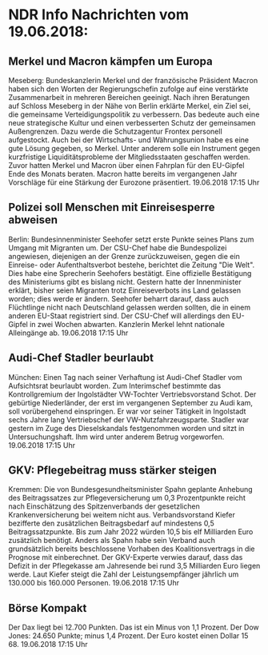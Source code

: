 # NDR Info Nachrichten vom 19.06.2018:


## Merkel und Macron kämpfen um Europa
Meseberg: Bundeskanzlerin Merkel und der französische Präsident Macron haben sich den Worten der Regierungschefin zufolge auf eine verstärkte Zusammenarbeit in mehreren Bereichen geeinigt. Nach ihren Beratungen auf Schloss Meseberg in der Nähe von Berlin erklärte Merkel, ein Ziel sei, die gemeinsame Verteidigungspolitik zu verbessern. Das bedeute auch eine neue strategische Kultur und einen verbesserten Schutz der gemeinsamen Außengrenzen. Dazu werde die Schutzagentur Frontex personell aufgestockt. Auch bei der Wirtschafts- und Währungsunion habe es eine gute Lösung gegeben, so Merkel. Unter anderem solle ein Instrument gegen kurzfristige Liquiditätsprobleme der Mitgliedsstaaten geschaffen werden. Zuvor hatten Merkel und Macron über einen Fahrplan für den EU-Gipfel Ende des Monats beraten. Macron hatte bereits im vergangenen Jahr Vorschläge für eine Stärkung der Eurozone präsentiert. 19.06.2018 17:15 Uhr 

## Polizei soll Menschen mit Einreisesperre abweisen
Berlin: Bundesinnenminister Seehofer setzt erste Punkte seines Plans zum Umgang mit Migranten um. Der CSU-Chef habe die Bundespolizei angewiesen, diejenigen an der Grenze zurückzuweisen, gegen die ein Einreise- oder Aufenthaltsverbot bestehe, berichtet die Zeitung "Die Welt". Dies habe eine Sprecherin Seehofers bestätigt. Eine offizielle Bestätigung des Ministeriums gibt es bislang nicht. Gestern hatte der Innenminister erklärt, bisher seien Migranten trotz Einreiseverbots ins Land gelassen worden; dies werde er ändern. Seehofer beharrt darauf, dass auch Flüchtlinge nicht nach Deutschland gelassen werden sollten, die in einem anderen EU-Staat registriert sind. Der CSU-Chef will allerdings den EU-Gipfel in zwei Wochen abwarten. Kanzlerin Merkel lehnt nationale Alleingänge ab. 19.06.2018 17:15 Uhr 

## Audi-Chef Stadler beurlaubt
München: Einen Tag nach seiner Verhaftung ist Audi-Chef Stadler vom Aufsichtsrat beurlaubt worden. Zum Interimschef bestimmte das Kontrollgremium der Ingolstädter VW-Tochter Vertriebsvorstand Schot. Der gebürtige Niederländer, der erst im vergangenen September zu Audi kam, soll vorübergehend einspringen. Er war vor seiner Tätigkeit in Ingolstadt sechs Jahre lang Vertriebschef der VW-Nutzfahrzeugsparte. Stadler war gestern im Zuge des Dieselskandals festgenommen worden und sitzt in Untersuchungshaft. Ihm wird unter anderem Betrug vorgeworfen. 19.06.2018 17:15 Uhr 

## GKV: Pflegebeitrag muss stärker steigen
Kremmen: Die von Bundesgesundheitsminister Spahn geplante Anhebung des Beitragssatzes zur Pflegeversicherung um 0,3 Prozentpunkte reicht nach Einschätzung des Spitzenverbands der gesetzlichen Krankenversicherung bei weitem nicht aus. Verbandsvorstand Kiefer bezifferte den zusätzlichen Beitragsbedarf auf mindestens 0,5 Beitragssatzpunkte. Bis zum Jahr 2022 würden 10,5 bis elf Milliarden Euro zusätzlich benötigt. Anders als Spahn habe sein Verband auch grundsätzlich bereits beschlossene Vorhaben des Koalitionsvertrags in die Prognose mit einberechnet. Der GKV-Experte verwies darauf, dass das Defizit in der Pflegekasse am Jahresende bei rund 3,5 Milliarden Euro liegen werde. Laut Kiefer steigt die Zahl der Leistungsempfänger jährlich um 130.000 bis 160.000 Personen. 19.06.2018 17:15 Uhr 

## Börse Kompakt
Der Dax liegt bei 12.700 Punkten. Das ist ein Minus von 1,1 Prozent. Der Dow Jones: 24.650 Punkte; minus 1,4  Prozent. Der Euro kostet einen Dollar 15 68. 19.06.2018 17:15 Uhr 

